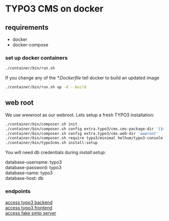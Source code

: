 TYPO3 CMS on docker
===================

## requirements
* docker
* docker-compose

### set up docker containers

```bash
./container/bin/run.sh
```

If you change any of the _*.Dockerfile_ tell docker to build an updated image

```bash
./container/bin/run.sh up -d --build
```

## web root

We use _wwwroot_ as our webroot. Lets setup a fresh TYPO3 installation:

```bash
./container/bin/composer.sh init
./container/bin/composer.sh config extra.typo3/cms.cms-package-dir '{$vendor-dir}/typo3/cms'
./container/bin/composer.sh config extra.typo3/cms.web-dir 'wwwroot'
./container/bin/composer.sh require typo3/minimal helhum/typo3-console
./container/bin/typo3cms.sh install:setup
```

You will need db credentials during _install:setup_:

database-username: typo3  
database-password: typo3  
database-name: typo3  
database-host: db

### endpoints

[access typo3 backend](http://localhost:8888/typo3/)  
[access typo3 frontend](http://localhost:8888)  
[access fake smtp server](http://localhost:8025)
